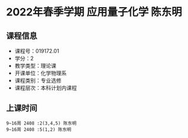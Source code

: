 # 2022年春季学期 应用量子化学 陈东明






## 课程信息

- 课程号：019172.01
- 学分：2
- 教学类型：理论课
- 开课单位：化学物理系
- 课程类别：专业选修
- 课程层次：本科计划内课程

## 上课时间

```
9~16周 2408 :2(3,4,5) 陈东明
9~16周 2408 :5(1,2) 陈东明
```

